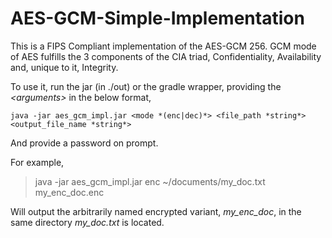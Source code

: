 # AES-GCM-Simple-Implementation

This is a FIPS Compliant implementation of the AES-GCM 256.
GCM mode of AES fulfills the 3 components of the CIA triad, Confidentiality, Availability and, unique to it, Integrity.

To use it, run the jar (in ./out) or the gradle wrapper, providing the *\<arguments\>* in the below format,

    java -jar aes_gcm_impl.jar <mode *(enc|dec)*> <file_path *string*> <output_file_name *string*>

And provide a password on prompt.

For example, 

> java -jar aes_gcm_impl.jar enc ~/documents/my_doc.txt
> my_enc_doc.enc

Will output the arbitrarily named encrypted variant, *my_enc_doc*, in the same directory *my_doc.txt* is located.
